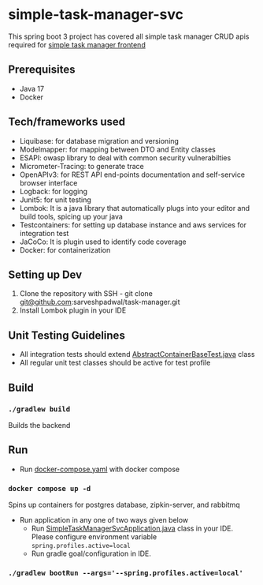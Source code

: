 # simple-task-manager-svc
This spring boot 3 project has covered all simple task manager CRUD apis required for [simple task manager frontend](../../web/simple-task-manager/README.md)

## Prerequisites
* Java 17
* Docker

## Tech/frameworks used
* Liquibase: for database migration and versioning
* Modelmapper: for mapping between DTO and Entity classes
* ESAPI: owasp library to deal with common security vulnerabilties
* Micrometer-Tracing: to generate trace
* OpenAPIv3: for REST API end-points documentation and self-service browser interface
* Logback: for logging
* Junit5: for unit testing
* Lombok: It is a java library that automatically plugs into your editor and build tools, spicing up your java
* Testcontainers: for setting up database instance and aws services for integration test
* JaCoCo: It is plugin used to identify code coverage
* Docker: for containerization

## Setting up Dev
1. Clone the repository with SSH - git clone git@github.com:sarveshpadwal/task-manager.git
2. Install Lombok plugin in your IDE

## Unit Testing Guidelines
* All integration tests should extend [AbstractContainerBaseTest.java](src/test/java/com/sp/simpletaskmanager/AbstractContainerBaseTest.java) class
* All regular unit test classes should be active for test profile

## Build

### `./gradlew build`

Builds the backend

## Run
* Run [docker-compose.yaml](docker-compose.yaml) with docker compose
### `docker compose up -d`
Spins up containers for postgres database, zipkin-server, and rabbitmq 

* Run application in any one of two ways given below
  * Run [SimpleTaskManagerSvcApplication.java](src/main/java/com/sp/simpletaskmanager/SimpleTaskManagerSvcApplication.java) class in
    your IDE. Please configure environment variable `spring.profiles.active=local`
  * Run gradle goal/configuration in
    IDE. 
### `./gradlew bootRun --args='--spring.profiles.active=local'`